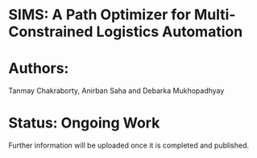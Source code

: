 # SIMS: A Path Optimizer for Multi-Constrained Logistics Automation

# Authors:
Tanmay Chakraborty, Anirban Saha and Debarka Mukhopadhyay

# Status: Ongoing Work

Further information will be uploaded once it is completed and published.
